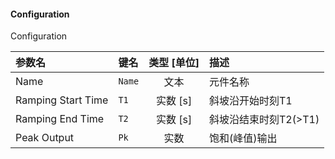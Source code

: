 <!--
DO NOT EDIT THIS FILE DIRECTLY.
This file is generated by tools/comp-docs.js.
All changes will be overwritten by regeneration.
-->

<slot class="model-parameters">

#### Configuration

Configuration

| 参数名 | 键名 | 类型 [单位] | 描述 |
|:------ |:---- |:-----------:|:---- |
| Name | `Name` | 文本 | 元件名称 |
| Ramping Start Time | `T1` | 实数 [s] | 斜坡沿开始时刻T1 |
| Ramping End Time | `T2` | 实数 [s] | 斜坡沿结束时刻T2(>T1) |
| Peak Output | `Pk` | 实数 | 饱和(峰值)输出 |


</slot>
